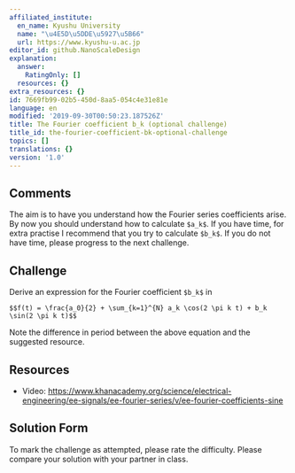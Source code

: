 ```yaml
---
affiliated_institute:
  en_name: Kyushu University
  name: "\u4E5D\u5DDE\u5927\u5B66"
  url: https://www.kyushu-u.ac.jp
editor_id: github.NanoScaleDesign
explanation:
  answer:
    RatingOnly: []
  resources: {}
extra_resources: {}
id: 7669fb99-02b5-450d-8aa5-054c4e31e81e
language: en
modified: '2019-09-30T00:50:23.187526Z'
title: The Fourier coefficient b_k (optional challenge)
title_id: the-fourier-coefficient-bk-optional-challenge
topics: []
translations: {}
version: '1.0'
---
```


## Comments
The aim is to have you understand how the Fourier series coefficients arise. By now you should understand how to calculate `$a_k$`. If you have time, for extra practise I recommend that you try to calculate `$b_k$`. If you do not have time, please progress to the next challenge.


## Challenge
Derive an expression for the Fourier coefficient `$b_k$` in

`$$f(t) = \frac{a_0}{2} + \sum_{k=1}^{N} a_k \cos(2 \pi k t) + b_k \sin(2 \pi k t)$$`

Note the difference in period between the above equation and the suggested resource.


## Resources
- Video: https://www.khanacademy.org/science/electrical-engineering/ee-signals/ee-fourier-series/v/ee-fourier-coefficients-sine


## Solution Form
To mark the challenge as attempted, please rate the difficulty.
Please compare your solution with your partner in class.
